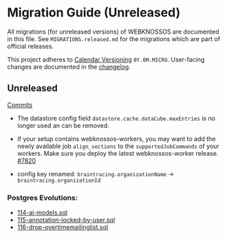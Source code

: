 # Migration Guide (Unreleased)
All migrations (for unreleased versions) of WEBKNOSSOS are documented in this file.
See `MIGRATIONS.released.md` for the migrations which are part of official releases.

This project adheres to [Calendar Versioning](http://calver.org/) `0Y.0M.MICRO`.
User-facing changes are documented in the [changelog](CHANGELOG.released.md).

## Unreleased
[Commits](https://github.com/scalableminds/webknossos/compare/24.06.0...HEAD)

- The datastore config field `datastore.cache.dataCube.maxEntries` is no longer used an can be removed.

- If your setup contains webknossos-workers, you may want to add the newly available job `align_sections` to the `supportedJobCommands` of your workers. Make sure you deploy the latest webknossos-worker release. [#7820](https://github.com/scalableminds/webknossos/pull/7820)

 - config key renamed: `braintracing.organizationName` → `braintracing.organizationId`

### Postgres Evolutions:

- [114-ai-models.sql](conf/evolutions/114-ai-models.sql)
- [115-annotation-locked-by-user.sql](conf/evolutions/115-annotation-locked-by-user.sql)
- [116-drop-overtimemailinglist.sql](conf/evolutions/116-drop-overtimemailinglist.sql)
